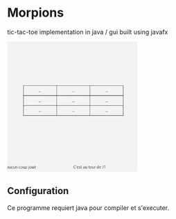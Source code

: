 # Morpions
<p> tic-tac-toe implementation in java / gui built using javafx </p>

<img src="src/preview.gif" alt="Gif aperçu du programme" width="300">

<h2> Configuration </h2>
<p>Ce programme requiert java pour compiler et s'executer.</p>

